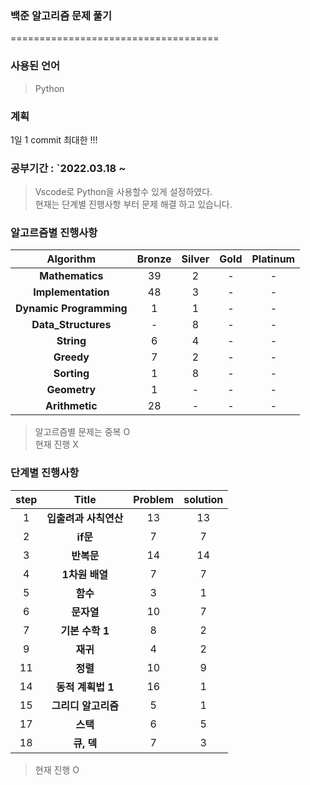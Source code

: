 ### 백준 알고리즘 문제 풀기
====================================
### 사용된 언어
> Python

### 계획
<p> 1일 1 commit 최대한  !!!</p>

### 공부기간 : `2022.03.18 ~
> Vscode로 Python을 사용할수 있게 설정하였다.<br>
> 현재는 단계별 진행사항 부터 문제 해결 하고 있습니다.

### 알고르즘별 진행사항
|      Algorithm       | Bronze | Silver | Gold | Platinum
|:---------------------:|:---:|:---:|:-----:|:-------------------:|
| <b>Mathematics</b> |  39  |  2  |   -   |          -          |
| <b>Implementation</b> |  48  |  3  |   -   |          -          |
| <b>Dynamic Programming</b> |  1  |  1  |   -   |          -          |
| <b>Data_Structures</b> |  -  |  8  |   -   |          -          |
| <b>String</b> |  6  |  4  |   -   |          -          |
| <b>Greedy</b> |  7  |  2  |   -   |          -          |
| <b>Sorting</b> |  1  |  8  |   -   |          -          |
| <b>Geometry</b> |  1  |  -  |   -   |          -          |
| <b>Arithmetic</b> |  28  |  -  |   -   |          -          |

> 알고르즘별 문제는 중복 O<br>
> 현재 진행 X

### 단계별 진행사항

|      step       | Title | Problem | solution |
|:---------------------:|:---:|:---:|:---:|
| 1 | <b>입출려과 사칙연산</b> |  13  |  13  |
| 2 | <b>if문</b> |  7  |  7  |
| 3 | <b>반복문</b> |  14  |  14  |
| 4 | <b>1차원 배열</b> |  7  |  7  |
| 5 | <b>함수</b> |  3  |  1  |
| 6 | <b>문자열</b> |  10  |  7  |
| 7 | <b>기본 수학 1</b> |  8  |  2  |
| 9 | <b>재귀</b> |  4  |  2  |
| 11 | <b>정렬</b> |  10  |  9  |
| 14 | <b>동적 계획법 1</b> |  16  |  1  |
| 15 | <b>그리디 알고리즘</b> |  5  |  1  |
| 17 | <b>스택</b> |  6  |  5  |
| 18 | <b>큐, 덱</b> |  7  |  3  |

> 현재 진행 O
